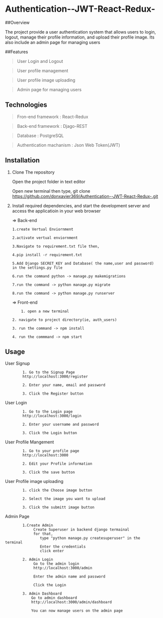 # Authentication--JWT-React-Redux-

##Overview  

The project provide a user authentication system that allows users to login, logout, manage their profile information, and upload their profile image. Its also include an admin page for managing users

##Features

> User Login and Logout

> User profile management

> User profile image uploading

> Admin page for managing users

## Technologies

> Fron-end framework : React-Redux

> Back-end framework : Djago-REST

> Database : PostgreSQL

> Authentication machanism : Json Web Token(JWT)

## Installation

1. Clone The repository
   
   Open the project folder in text editor
   
   Open new terminal
   then type,
   git clone https://github.com/donxavier369/Authentication--JWT-React-Redux-.git
   

   
3. Install required dependencies, and start the development server and access the applicatioin in your web browser
   
   => Back-end
   
	   1.create Vertual Enviornment
   
	   2.activate vertual enviornment
   
	   3.Navigate to requirement.txt file then,
   
	   4.pip install -r requirement.txt
   
	   5.Add Django SECRET_KEY and Database( the name,user and password) in the settings.py file
   
	   6.run the command python -> manage.py makemigrations
   
	   7.run the command -> python manage.py migrate
   
	   8.run the command -> python manage.py runserver
   

   => Front-end
   
           1. open a new terminal
   
	   2. navigate to project directory(ie, auth_users)
   
	   3. run the command -> npm install
   
	   4. run the commmand -> npm start

## Usage

User Signup

			1. Go to the Signup Page
			http://localhost:3000/register
   
			2. Enter your name, email and password
   
			3. Click the Register button
 
User Login

			1. Go to the Login page
			http://localhost:3000/login
   
			2. Enter your username and password
   
			3. Click the Login button

User Profile Mangement

			1. Go to your profile page
			http://localhost:3000
   
			2. Edit your Profile information
   
			3. Click the save button

User Profile image uploading

			1. click the Choose image button
   
			2. Select the image you want to upload
   
			3. Click the submitt image button

Admin Page

			1.Create Admin
				 Create Superuser in backend django termainal
				 for that,
					type "python manage.py createsuperuser" in the terminal
					Enter the credentials
					click enter
	
			2. Admin Login
				 Go to the admin login
				 http://localhost:3000/admin
     
				 Enter the admin name and password
     
				 Click the Login
     
			3. Admin Dashboard
				Go to admin dashboard
				http://localhost:3000/admin/dashboard
    
				You can now manage users on the admin page
				

        

 
  
   			
   		
   
   
